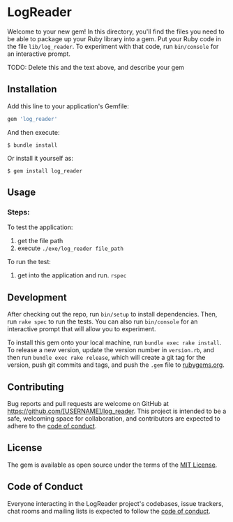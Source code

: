 # LogReader

Welcome to your new gem! In this directory, you'll find the files you need to be able to package up your Ruby library into a gem. Put your Ruby code in the file `lib/log_reader`. To experiment with that code, run `bin/console` for an interactive prompt.

TODO: Delete this and the text above, and describe your gem

## Installation

Add this line to your application's Gemfile:

```ruby
gem 'log_reader'
```

And then execute:

    $ bundle install

Or install it yourself as:

    $ gem install log_reader

## Usage

### Steps:
To test the application:
1. get the file path
3. execute ```./exe/log_reader file_path```

To run the test:
1. get into the application and run.
```rspec```
## Development

After checking out the repo, run `bin/setup` to install dependencies. Then, run `rake spec` to run the tests. You can also run `bin/console` for an interactive prompt that will allow you to experiment.

To install this gem onto your local machine, run `bundle exec rake install`. To release a new version, update the version number in `version.rb`, and then run `bundle exec rake release`, which will create a git tag for the version, push git commits and tags, and push the `.gem` file to [rubygems.org](https://rubygems.org).

## Contributing

Bug reports and pull requests are welcome on GitHub at https://github.com/[USERNAME]/log_reader. This project is intended to be a safe, welcoming space for collaboration, and contributors are expected to adhere to the [code of conduct](https://github.com/[USERNAME]/log_reader/blob/master/CODE_OF_CONDUCT.md).


## License

The gem is available as open source under the terms of the [MIT License](https://opensource.org/licenses/MIT).

## Code of Conduct

Everyone interacting in the LogReader project's codebases, issue trackers, chat rooms and mailing lists is expected to follow the [code of conduct](https://github.com/[USERNAME]/log_reader/blob/master/CODE_OF_CONDUCT.md).
